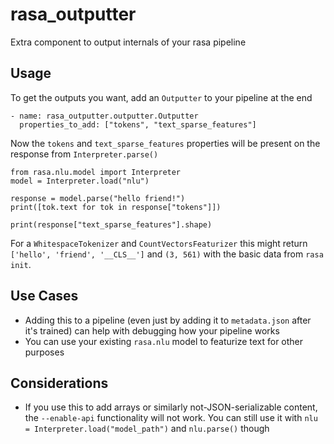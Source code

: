 # rasa_outputter
Extra component to output internals of your rasa pipeline


## Usage

To get the outputs you want, add an `Outputter` to your pipeline at the end

```
- name: rasa_outputter.outputter.Outputter
  properties_to_add: ["tokens", "text_sparse_features"]
```

Now the `tokens` and `text_sparse_features` properties will be present on the response from `Interpreter.parse()`


```
from rasa.nlu.model import Interpreter
model = Interpreter.load("nlu")

response = model.parse("hello friend!")
print([tok.text for tok in response["tokens"]])

print(response["text_sparse_features"].shape)
```

For a `WhitespaceTokenizer` and `CountVectorsFeaturizer` this might return `['hello', 'friend', '__CLS__']` and `(3, 561)` with the basic data from `rasa init`.


## Use Cases

- Adding this to a pipeline (even just by adding it to `metadata.json` after it's trained) can help with debugging how your pipeline works
- You can use your existing `rasa.nlu` model to featurize text for other purposes


## Considerations

- If you use this to add arrays or similarly not-JSON-serializable content, the `--enable-api` functionality will not work. You can still use it with `nlu = Interpreter.load("model_path")` and `nlu.parse()` though
